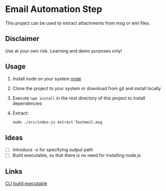 # Email Automation Step

This project can be used to extract attachments from msg or eml files.
## Disclaimer

Use at your own risk. Learning and demo purposes only!

## Usage

1. Install node on your system [node](https://nodejs.org/)
2. Clone the project to your system or download from git and install locally
3. Execute ```npm install``` in the root directory of this project to install dependencies
4. Extract:

   ```bash
   node ./src/index-js extract Testmail.msg
   ```

## Ideas

- [ ] Introduce -o for specifying output path
- [ ] Build executable, so that there is no need for installing node.js

## Links

[CLI](https://blog.logrocket.com/creating-a-cli-tool-with-node-js/)
[build executable](https://blog.logrocket.com/creating-a-cli-tool-with-node-js/)
